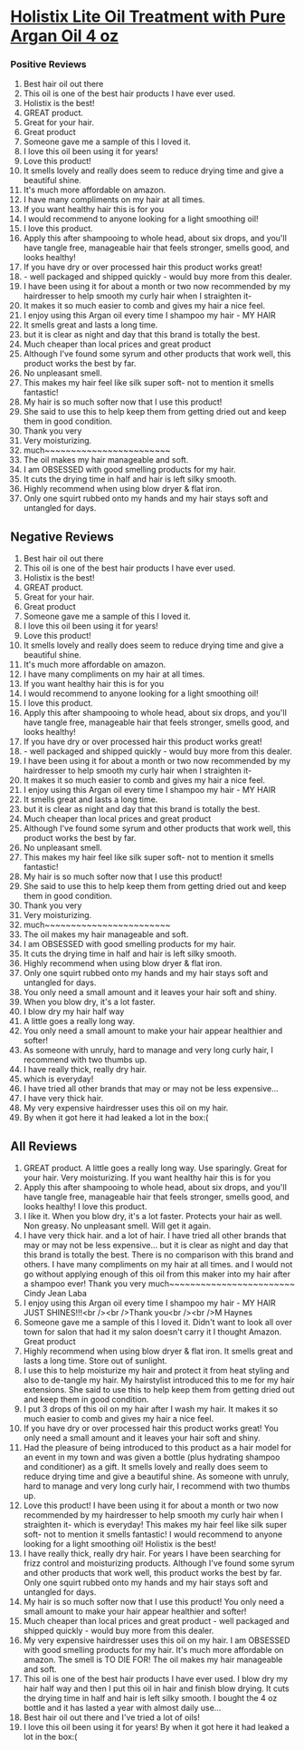 # [Holistix Lite Oil Treatment with Pure Argan Oil 4 oz](https://products.checkmycream.com/products/Holistix-Lite-Oil-Treatment-with-Pure-Argan-Oil-4-oz.html)

### Positive Reviews

<ol>
      <li>Best hair oil out there</li>
      <li>This oil is one of the best hair products I have ever used.  </li>
      <li>Holistix is the best!</li>
      <li>GREAT product.  </li>
      <li>Great for your hair.  </li>
      <li>Great product</li>
      <li>Someone gave me a sample of this I loved it.  </li>
      <li>I love this oil been using it for years!</li>
      <li>Love this product!</li>
      <li>It smells lovely and really does seem to reduce drying time and give a beautiful shine.</li>
      <li>It&#x27;s much more affordable on amazon.  </li>
      <li>I have many compliments on my hair at all times.</li>
      <li>If you want healthy hair this is for you</li>
      <li>I would recommend to anyone looking for a light smoothing oil!  </li>
      <li>I love this product.</li>
      <li>Apply this after shampooing to whole head, about six drops, and you&#x27;ll have tangle free, manageable hair that feels stronger, smells good, and looks healthy!  </li>
      <li>If you have dry or over processed hair this product works great!  </li>
      <li>- well packaged and shipped quickly - would buy more from this dealer.</li>
      <li>I have been using it for about a month or two now recommended by my hairdresser to help smooth my curly hair when I straighten it-</li>
      <li>It makes it so much easier to comb and gives my hair a nice feel.</li>
      <li>I enjoy using this Argan oil every time I shampoo my hair - MY HAIR</li>
      <li>It smells great and lasts a long time.</li>
      <li>but it is clear as night and day that this brand is totally the best.</li>
      <li>Much cheaper than local prices and great product</li>
      <li>Although I&#x27;ve found some syrum and other products that work well, this product works the best by far.</li>
      <li>No unpleasant smell.</li>
      <li>This makes my hair feel like silk super soft- not to mention it smells fantastic!  </li>
      <li>My hair is so much softer now that I use this product!</li>
      <li>She said to use this to help keep them from getting dried out and keep them in good condition.</li>
      <li>Thank you very</li>
      <li>Very moisturizing.</li>
      <li>much~~~~~~~~~~~~~~~~~~~~~~~~  </li>
      <li>The oil makes my hair manageable and soft.</li>
      <li>I am OBSESSED with good smelling products for my hair.  </li>
      <li>It cuts the drying time in half and hair is left silky smooth.  </li>
      <li>Highly recommend when using blow dryer &amp; flat iron.</li>
      <li>Only one squirt rubbed onto my hands and my hair stays soft and untangled for days.</li>
</ol>


<h2>Negative Reviews</h2>
<ol>
<li> Best hair oil out there</li>
<li> This oil is one of the best hair products I have ever used.  </li>
<li> Holistix is the best!</li>
<li> GREAT product.  </li>
<li> Great for your hair.  </li>
<li> Great product</li>
<li> Someone gave me a sample of this I loved it.  </li>
<li> I love this oil been using it for years!</li>
<li> Love this product!</li>
<li> It smells lovely and really does seem to reduce drying time and give a beautiful shine.</li>
<li> It&#x27;s much more affordable on amazon.  </li>
<li> I have many compliments on my hair at all times.</li>
<li> If you want healthy hair this is for you</li>
<li> I would recommend to anyone looking for a light smoothing oil!  </li>
<li> I love this product.</li>
<li> Apply this after shampooing to whole head, about six drops, and you&#x27;ll have tangle free, manageable hair that feels stronger, smells good, and looks healthy!  </li>
<li> If you have dry or over processed hair this product works great!  </li>
<li> - well packaged and shipped quickly - would buy more from this dealer.</li>
<li> I have been using it for about a month or two now recommended by my hairdresser to help smooth my curly hair when I straighten it-</li>
<li> It makes it so much easier to comb and gives my hair a nice feel.</li>
<li> I enjoy using this Argan oil every time I shampoo my hair - MY HAIR</li>
<li> It smells great and lasts a long time.</li>
<li> but it is clear as night and day that this brand is totally the best.</li>
<li> Much cheaper than local prices and great product</li>
<li> Although I&#x27;ve found some syrum and other products that work well, this product works the best by far.</li>
<li> No unpleasant smell.</li>
<li> This makes my hair feel like silk super soft- not to mention it smells fantastic!  </li>
<li> My hair is so much softer now that I use this product!</li>
<li> She said to use this to help keep them from getting dried out and keep them in good condition.</li>
<li> Thank you very</li>
<li> Very moisturizing.</li>
<li> much~~~~~~~~~~~~~~~~~~~~~~~~  </li>
<li> The oil makes my hair manageable and soft.</li>
<li> I am OBSESSED with good smelling products for my hair.  </li>
<li> It cuts the drying time in half and hair is left silky smooth.  </li>
<li> Highly recommend when using blow dryer &amp; flat iron.</li>
<li> Only one squirt rubbed onto my hands and my hair stays soft and untangled for days.</li>
<li> You only need a small amount and it leaves your hair soft and shiny.</li>
<li> When you blow dry, it&#x27;s a lot faster.</li>
<li> I blow dry my hair half way</li>
<li> A little goes a really long way.  </li>
<li> You only need a small amount to make your hair appear healthier and softer!</li>
<li> As someone with unruly, hard to manage and very long curly hair, I recommend with two thumbs up.</li>
<li> I have really thick, really dry hair.</li>
<li> which is everyday!  </li>
<li> I have tried all other brands that may or may not be less expensive...</li>
<li> I have very thick hair.</li>
<li> My very expensive hairdresser uses this oil on my hair.  </li>
<li> By when it got here it had leaked a lot in the box:(</li>
</ol>

<h2>All Reviews</h2>

<ol>
    <li> GREAT product.  A little goes a really long way.  Use sparingly.  Great for your hair.  Very moisturizing. If you want healthy hair this is for you</li>
    <li> Apply this after shampooing to whole head, about six drops, and you&#x27;ll have tangle free, manageable hair that feels stronger, smells good, and looks healthy!  I love this product.</li>
    <li> I like it. When you blow dry, it&#x27;s a lot faster. Protects your hair as well. Non greasy. No unpleasant smell. Will get it again.</li>
    <li> I have very thick hair. and a lot of hair. I have tried all other brands that may or may not be less expensive... but it is clear as night and day that this brand is totally the best. There is no comparison with this brand and others. I have many compliments on my hair at all times. and I would not go without applying enough of this oil from this maker into my hair after a shampoo ever! Thank you very much~~~~~~~~~~~~~~~~~~~~~~~~  Cindy Jean Laba</li>
    <li> I enjoy using this Argan oil every time I shampoo my hair - MY HAIR JUST SHINES!!!&lt;br /&gt;&lt;br /&gt;Thank you&lt;br /&gt;&lt;br /&gt;M Haynes</li>
    <li> Someone gave me a sample of this I loved it.  Didn&#x27;t want to look all over town for salon that had it my salon doesn&#x27;t carry it I thought Amazon.  Great product</li>
    <li> Highly recommend when using blow dryer &amp; flat iron. It smells great and lasts a long time. Store out of sunlight.</li>
    <li> I use this to help moisturize my hair and protect it from heat styling and also to de-tangle my hair.  My hairstylist introduced this to me for my hair extensions.  She said to use this to help keep them from getting dried out and keep them in good condition.</li>
    <li> I put 3 drops of this oil on my hair after I wash my hair.  It makes it so much easier to comb and gives my hair a nice feel.</li>
    <li> If you have dry or over processed hair this product works great!  You only need a small amount and it leaves your hair soft and shiny.</li>
    <li> Had the pleasure of being introduced to this product as a hair model for an event in my town and was given a bottle (plus hydrating shampoo and conditioner) as a gift. It smells lovely and really does seem to reduce drying time and give a beautiful shine. As someone with unruly, hard to manage and very long curly hair, I recommend with two thumbs up.</li>
    <li> Love this product! I have been using it for about a month or two now recommended by my hairdresser to help smooth my curly hair when I straighten it- which is everyday!  This makes my hair feel like silk super soft- not to mention it smells fantastic!  I would recommend to anyone looking for a light smoothing oil!  Holistix is the best!</li>
    <li> I have really thick, really dry hair. For years I have been searching for frizz control and moisturizing products. Although I&#x27;ve found some syrum and other products that work well, this product works the best by far. Only one squirt rubbed onto my hands and my hair stays soft and untangled for days.</li>
    <li> My hair is so much softer now that I use this product! You only need a small amount to make your hair appear healthier and softer!</li>
    <li> Much cheaper than local prices and great product - well packaged and shipped quickly - would buy more from this dealer.</li>
    <li> My very expensive hairdresser uses this oil on my hair.  I am OBSESSED with good smelling products for my hair.  It&#x27;s much more affordable on amazon.  The smell is TO DIE FOR!  The oil makes my hair manageable and soft.</li>
    <li> This oil is one of the best hair products I have ever used.  I blow dry my hair half way and then I put this oil in hair and finish blow drying.  It cuts the drying time in half and hair is left silky smooth.  I bought the 4 oz bottle and it has lasted a year with almost daily use...</li>
    <li> Best hair oil out there and I&#x27;ve tried a lot of oils!</li>
    <li> I love this oil been using it for years! By when it got here it had leaked a lot in the box:(</li>
</ol>




